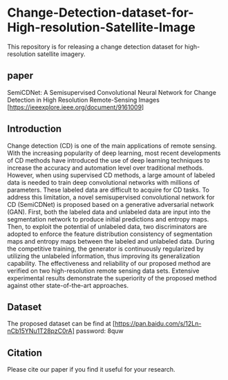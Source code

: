 # Change-Detection-dataset-for-High-resolution-Satellite-Image
This repository is for releasing a change detection dataset for high-resolution satellite imagery.

## paper
SemiCDNet: A Semisupervised Convolutional Neural Network for Change Detection in High Resolution Remote-Sensing Images [https://ieeexplore.ieee.org/document/9161009]
## Introduction
Change detection (CD) is one of the main applications of remote sensing. With the increasing popularity of
deep learning, most recent developments of CD methods have
introduced the use of deep learning techniques to increase
the accuracy and automation level over traditional methods.
However, when using supervised CD methods, a large amount of
labeled data is needed to train deep convolutional networks with
millions of parameters. These labeled data are difficult to acquire
for CD tasks. To address this limitation, a novel semisupervised
convolutional network for CD (SemiCDNet) is proposed based
on a generative adversarial network (GAN). First, both the
labeled data and unlabeled data are input into the segmentation
network to produce initial predictions and entropy maps. Then,
to exploit the potential of unlabeled data, two discriminators
are adopted to enforce the feature distribution consistency of
segmentation maps and entropy maps between the labeled and
unlabeled data. During the competitive training, the generator is
continuously regularized by utilizing the unlabeled information,
thus improving its generalization capability. The effectiveness
and reliability of our proposed method are verified on two
high-resolution remote sensing data sets. Extensive experimental
results demonstrate the superiority of the proposed method
against other state-of-the-art approaches.
## Dataset
The proposed dataset can be find at [https://pan.baidu.com/s/12Ln-nCb15YNu1T28pzC0rA] password: 8quw

## Citation
Please cite our paper if you find it useful for your research.
